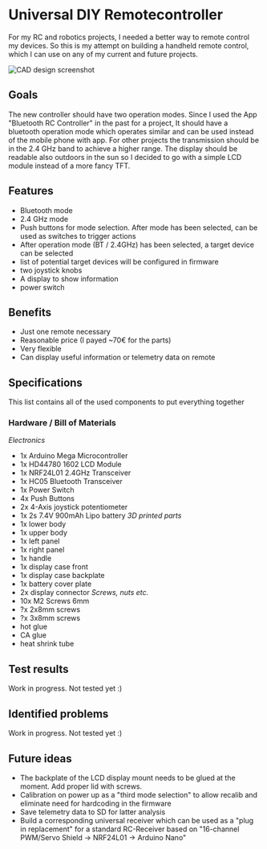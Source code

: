 # Universal DIY Remotecontroller

For my RC and robotics projects, I needed a better way to remote control my devices. 
So this is my attempt on building a handheld remote control, which I can use on any of 
my current and future projects.

![CAD design screenshot](https://githubcom/adrianfrisch/rc_controller/images/cad_design.png)
## Goals
The new controller should have two operation modes. Since I used the App "Bluetooth RC Controller" 
in the past for a project, It should have a bluetooth operation mode which operates similar and can be used 
instead of the mobile phone with app.
For other projects the transmission should be in the 2.4 GHz band to achieve a higher range.
The display should be readable also outdoors in the sun so I decided to go with a simple LCD 
module instead of a more fancy TFT.

## Features
- Bluetooth mode
- 2.4 GHz mode
- Push buttons for mode selection. After mode has been selected, can be used as switches to trigger actions
- After operation mode (BT / 2.4GHz) has been selected, a target device can be selected
- list of potential target devices will be configured in firmware
- two joystick knobs
- A display to show information
- power switch

## Benefits
- Just one remote necessary
- Reasonable price (I payed ~70€ for the parts)
- Very flexible
- Can display useful information or telemetry data on remote

## Specifications
This list contains all of the used components to put everything together
### Hardware / Bill of Materials
*Electronics*
- 1x Arduino Mega Microcontroller
- 1x HD44780 1602 LCD Module
- 1x NRF24L01 2.4GHz Transceiver
- 1x HC05 Bluetooth Transceiver
- 1x Power Switch
- 4x Push Buttons
- 2x 4-Axis joystick potentiometer
- 1x 2s 7.4V  900mAh Lipo battery
*3D printed parts*
- 1x lower body 
- 1x upper body
- 1x left panel
- 1x right panel
- 1x handle
- 1x display case front
- 1x display case backplate
- 1x battery cover plate
- 2x display connector
*Screws, nuts etc.*
- 10x M2 Screws 6mm
- ?x 2x8mm screws
- ?x 3x8mm screws
- hot glue
- CA glue
- heat shrink tube
## Test results
Work in progress. Not tested yet :)
## Identified problems
Work in progress. Not tested yet :)
## Future ideas
- The backplate of the LCD display mount needs to be glued at the moment. Add proper lid with screws.
- Calibration on power up as a "third mode selection" to allow recalib and eliminate need for 
  hardcoding in the firmware
- Save telemetry data to SD for latter analysis
- Build a corresponding universal receiver which can be used as a "plug in replacement" for a 
  standard RC-Receiver based on "16-channel PWM/Servo Shield -> NRF24L01 -> Arduino Nano"
  
